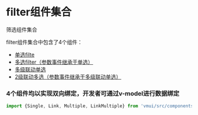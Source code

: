 filter组件集合
======================
筛选组件集合

filter组件集合中包含了4个组件：

* [单选filte](./filter.md)
* [多选filter（参数事件继承于单选）](./multiple.md)
* [多级联动单选](./link.md)
* [2级联动多选（参数事件继承于多级联动单选）](./link-multiple.md)

### 4个组件均以实现双向绑定，开发者可通过v-model进行数据绑定

```js
import {Single, Link, Multiple, LinkMultiple} from 'vmui/src/components/filter';
```